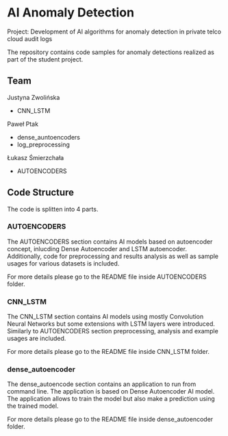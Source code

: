 # AI Anomaly Detection

Project: Development of AI algorithms for anomaly detection in private telco cloud audit logs

The repository contains code samples for anomaly detections realized as part of the student project.

## Team

Justyna Zwolińska

- CNN_LSTM

Paweł Ptak

- dense_auntoencoders
- log_preprocessing

Łukasz Śmierzchała

- AUTOENCODERS

## Code Structure

The code is splitten into 4 parts.

### AUTOENCODERS

The AUTOENCODERS section contains AI models based on autoencoder concept, inlucding Dense Autoencoder and LSTM autoencoder. Additionally, code for preprocessing and results analysis as well as sample usages for various datasets is included.

For more details please go to the README file inside AUTOENCODERS folder.

### CNN_LSTM

The CNN_LSTM section contains AI models using mostly Convolution Neural Networks but some extensions with LSTM layers were introduced.
Similarly to AUTOENCODERS section preprocessing, analysis and example usages are included.

For more details please go to the README file inside CNN_LSTM folder.

### dense_autoencoder

The dense_autoencode section contains an application to run from command line. The application is based on Dense Autoencoder AI model. The application allows to train the model but also make a prediction using the trained model.

For more details please go to the README file inside dense_autoencoder folder.
